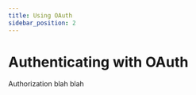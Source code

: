 ```yaml
---
title: Using OAuth
sidebar_position: 2
---
```


# Authenticating with OAuth

Authorization blah blah

